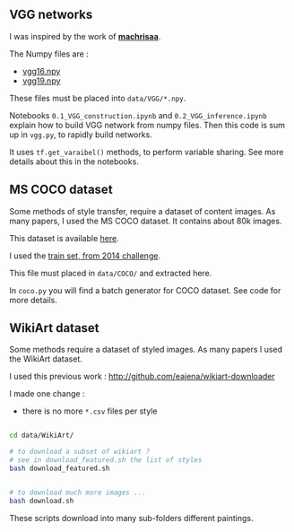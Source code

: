 
## VGG networks

I was inspired by the work of [**machrisaa**](http://github.com/machrisaa/tensorflow-vgg).

The Numpy files are :

- [vgg16.npy](http://mega.nz/#!YU1FWJrA!O1ywiCS2IiOlUCtCpI6HTJOMrneN-Qdv3ywQP5poecM)
- [vgg19.npy](http://mega.nz/#!xZ8glS6J!MAnE91ND_WyfZ_8mvkuSa2YcA7q-1ehfSm-Q1fxOvvs)

These files must be placed into `data/VGG/*.npy`.

Notebooks `0.1_VGG_construction.ipynb` and `0.2_VGG_inference.ipynb` explain how to build VGG network from numpy files.
Then this code is sum up in `vgg.py`, to rapidly build networks.

It uses `tf.get_varaibel()` methods, to perform variable sharing.
See more details about this in the notebooks.


## MS COCO dataset

Some methods of style transfer, require a dataset of content images.
As many papers, I used the MS COCO dataset.
It contains about 80k images.

This dataset is available [here](http://mscoco.org/dataset/#download).

I used the [train set, from 2014 challenge](http://msvocds.blob.core.windows.net/coco2014/train2014.zip).

This file must placed in `data/COCO/` and extracted here.


In `coco.py` you will find a batch generator for COCO dataset.
See code for more details.


## WikiArt dataset

Some methods require a dataset of styled images.
As many papers I used the WikiArt dataset.


I used this previous work : http://github.com/eajena/wikiart-downloader

I made one change :
- there is no more `*.csv` files per style

```bash

cd data/WikiArt/

# to download a subset of wikiart ?
# see in download_featured.sh the list of styles
bash download_featured.sh


# to download much more images ...
bash download.sh
```

These scripts download into many sub-folders different paintings.
